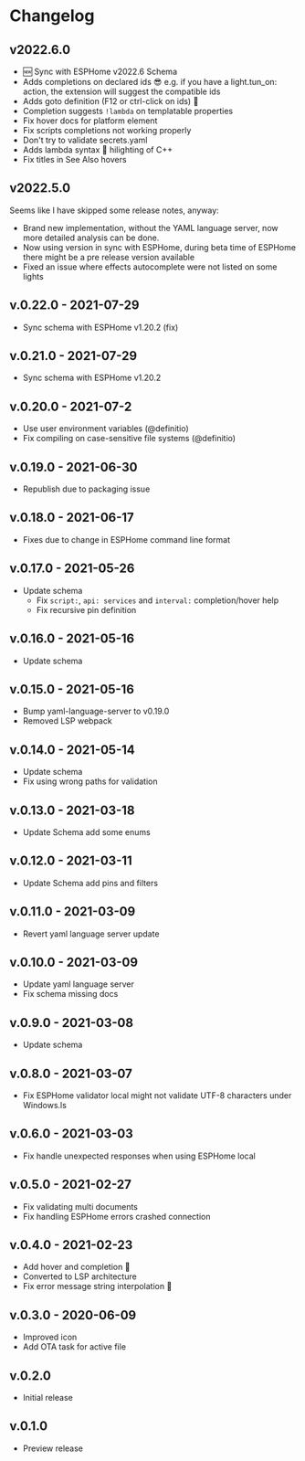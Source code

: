 # Changelog

## v2022.6.0

- 🆕 Sync with ESPHome v2022.6 Schema
- Adds completions on declared ids 😎 e.g. if you have a light.tun_on: action, the extension will suggest the compatible ids
- Adds goto definition (F12 or ctrl-click on ids) 🌟
- Completion suggests `!lambda` on templatable properties
- Fix hover docs for platform element
- Fix scripts completions not working properly
- Don't try to validate secrets.yaml
- Adds lambda syntax 🌈 hilighting of C++
- Fix titles in See Also hovers

## v2022.5.0

Seems like I have skipped some release notes, anyway:

- Brand new implementation, without the YAML language server, now more detailed analysis can be done.
- Now using version in sync with ESPHome, during beta time of ESPHome there might be a pre release version available
- Fixed an issue where effects autocomplete were not listed on some lights

## v.0.22.0 - 2021-07-29

- Sync schema with ESPHome v1.20.2 (fix)

## v.0.21.0 - 2021-07-29

- Sync schema with ESPHome v1.20.2

## v.0.20.0 - 2021-07-2

- Use user environment variables (@definitio)
- Fix compiling on case-sensitive file systems (@definitio)

## v.0.19.0 - 2021-06-30

- Republish due to packaging issue

## v.0.18.0 - 2021-06-17

- Fixes due to change in ESPHome command line format

## v.0.17.0 - 2021-05-26

- Update schema
  - Fix `script:`, `api: services` and `interval:` completion/hover help
  - Fix recursive pin definition

## v.0.16.0 - 2021-05-16

- Update schema

## v.0.15.0 - 2021-05-16

- Bump yaml-language-server to v0.19.0
- Removed LSP webpack

## v.0.14.0 - 2021-05-14

- Update schema
- Fix using wrong paths for validation

## v.0.13.0 - 2021-03-18

- Update Schema add some enums

## v.0.12.0 - 2021-03-11

- Update Schema add pins and filters

## v.0.11.0 - 2021-03-09

- Revert yaml language server update

## v.0.10.0 - 2021-03-09

- Update yaml language server
- Fix schema missing docs

## v.0.9.0 - 2021-03-08

- Update schema

## v.0.8.0 - 2021-03-07

- Fix ESPHome validator local might not validate UTF-8 characters under Windows.ls

## v.0.6.0 - 2021-03-03

- Fix handle unexpected responses when using ESPHome local

## v.0.5.0 - 2021-02-27

- Fix validating multi documents
- Fix handling ESPHome errors crashed connection

## v.0.4.0 - 2021-02-23

- Add hover and completion 🧉
- Converted to LSP architecture
- Fix error message string interpolation 💊

## v.0.3.0 - 2020-06-09

- Improved icon
- Add OTA task for active file

## v.0.2.0

- Initial release

## v.0.1.0

- Preview release
